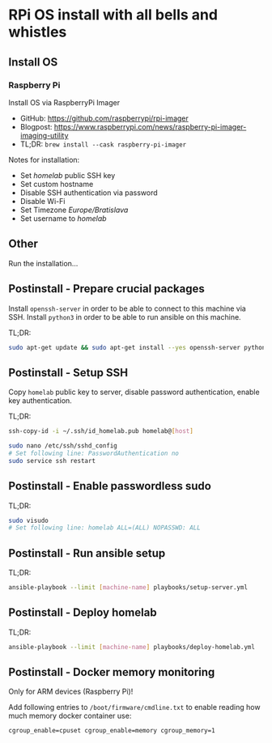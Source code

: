 # RPi OS install with all bells and whistles

## Install OS

### Raspberry Pi

Install OS via RaspberryPi Imager

- GitHub: <https://github.com/raspberrypi/rpi-imager>
- Blogpost: <https://www.raspberrypi.com/news/raspberry-pi-imager-imaging-utility>
- TL;DR: `brew install --cask raspberry-pi-imager`

Notes for installation:

- Set _homelab_ public SSH key
- Set custom hostname
- Disable SSH authentication via password
- Disable Wi-Fi
- Set Timezone _Europe/Bratislava_
- Set username to _homelab_

## Other

Run the installation...

## Postinstall - Prepare crucial packages

Install `openssh-server` in order to be able to connect to this machine via SSH.
Install `python3` in order to be able to run ansible on this machine.

TL;DR:

```sh
sudo apt-get update && sudo apt-get install --yes openssh-server python3
```

## Postinstall - Setup SSH

Copy `homelab` public key to server, disable password authentication, enable key authentication.

TL;DR:

```sh
ssh-copy-id -i ~/.ssh/id_homelab.pub homelab@[host]
```

```sh
sudo nano /etc/ssh/sshd_config
# Set following line: PasswordAuthentication no
sudo service ssh restart
```

## Postinstall - Enable passwordless sudo

TL;DR:

```sh
sudo visudo
# Set following line: homelab ALL=(ALL) NOPASSWD: ALL
```

## Postinstall - Run ansible setup

TL;DR:

```sh
ansible-playbook --limit [machine-name] playbooks/setup-server.yml
```

## Postinstall - Deploy homelab

TL;DR:

```sh
ansible-playbook --limit [machine-name] playbooks/deploy-homelab.yml
```

## Postinstall - Docker memory monitoring

Only for ARM devices (Raspberry Pi)!

Add following entries to `/boot/firmware/cmdline.txt` to enable reading how much memory docker container use:

```txt
cgroup_enable=cpuset cgroup_enable=memory cgroup_memory=1
```
